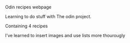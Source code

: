 Odin recipes webpage 

Learning to do stuff with The odin project.

Containing 4 recipes

I've learned to insert images and use lists more thourougly  
